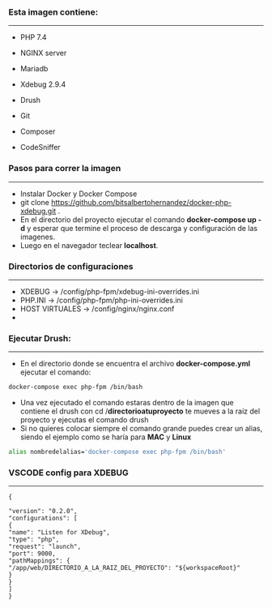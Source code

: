 ### Esta imagen contiene:
------------ 
* PHP 7.4

* NGINX server

* Mariadb

* Xdebug 2.9.4

* Drush

* Git

* Composer

* CodeSniffer

### Pasos para correr la imagen 
------------   
- Instalar Docker y Docker Compose  
- git clone https://github.com/bitsalbertohernandez/docker-php-xdebug.git .
- En el directorio del proyecto ejecutar el comando **docker-compose up -d** y esperar que termine el proceso de descarga y configuración de las imagenes.
- Luego en el navegador teclear **localhost**.

### Directorios de configuraciones
------------
- XDEBUG -> /config/php-fpm/xdebug-ini-overrides.ini
- PHP.INI -> /config/php-fpm/php-ini-overrides.ini
- HOST VIRTUALES -> /config/nginx/nginx.conf  
- 
###  Ejecutar Drush:
------------
- En el directorio donde se encuentra el archivo **docker-compose.yml** ejecutar el comando:
```sh
docker-compose exec php-fpm /bin/bash
```
- Una vez ejecutado el comando estaras dentro de la imagen que contiene el drush con cd /**directorioatuproyecto**  te mueves a la raíz del proyecto y ejecutas el comando drush
- Si no quieres colocar siempre el comando grande puedes crear un alias, siendo el ejemplo como se haría para **MAC** y **Linux**
```sh
alias nombredelalias='docker-compose exec php-fpm /bin/bash'
``` 
### VSCODE config para XDEBUG  
------------
```
{

"version": "0.2.0",
"configurations": [
{
"name": "Listen for XDebug",
"type": "php",
"request": "launch",
"port": 9000,
"pathMappings": {
"/app/web/DIRECTORIO_A_LA_RAIZ_DEL_PROYECTO": "${workspaceRoot}"
}
}
]
}
```